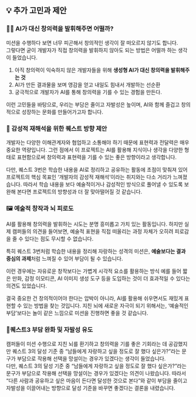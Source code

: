 ## 💡 추가 고민과 제안

### 😶‍🌫️ AI가 대신 창의력을 발휘해주면 어떨까?
미션을 수행하다 보면 너무 피곤해서 창의적인 생각이 잘 떠오르지 않기도 합니다.  
그렇다면 굳이 개발자가 직접 창의력을 발휘하지 않아도 되는 방법은 어떨까 하는 생각이 들었습니다.

1. 아직 창의력이 익숙하지 않은 개발자들을 위해 **생성형 AI가 대신 창의력을 발휘해주는 것**  
2. AI가 만든 결과물을 보며 영감을 얻고 내일도 힘내서 개발하는 선순환  
3. 궁극적으로 개발자가 AI를 통해 창의력을 기를 수 있는 경험을 만든다.

이런 고민들을 바탕으로, 우리는 부담은 줄이고 자발성은 높이며, AI와 함께 즐겁고 창의적으로 성장하는 문화를 만들어가고자 합니다.  

### 🎨 감성적 재해석을 위한 퀘스트 방향 제안
개발자는 다양한 이해관계자와 협업하고 소통해야 하기 때문에 표현력과 전달력은 매우 중요한 역량입니다. 그런 점에서 이 프로젝트는 AI를 활용해 지식이나 생각을 다양한 형태로 표현함으로써 창의력과 표현력을 기를 수 있는 좋은 방향이라고 생각합니다.

다만, 퀘스트 3번은 학습한 내용을 AI로 정리하고 공유하는 활동에 초점이 맞춰져 있어 프로젝트의 핵심 목표인 ‘개발자의 감성적 재해석’이라는 취지와는 다소 거리가 느껴졌습니다. 따라서 학습 내용을 보다 예술적이거나 감성적인 방식으로 풀어낼 수 있도록 보완해 본다면 프로젝트의 방향성과 더 잘 맞아떨어질 것 같습니다.

### 🖼️ 예술적 창작과 뇌 피로도
AI를 활용해 창의력을 발휘하는 시도는 분명 흥미롭고 가치 있는 활동입니다. 하지만 실제 캠퍼들의 의견을 들어보면, 예술적 표현을 직접 떠올리는 과정 자체가 오히려 피로감을 줄 수 있다는 점도 무시할 수 없습니다.

특히 퀘스트 3번처럼 학습한 내용을 정리해 자랑하는 성격의 미션은, **예술보다는 결과 중심의 과제**처럼 느껴질 수 있어 부담이 될 수 있습니다.

이런 경우에는 자유로운 창작보다는 가볍게 시각적 요소를 활용하는 방식
예를 들어 짧은 만화, 감정 이모티콘, AI 이미지 생성 도구 등을 도입하는 것이 더 효과적일 수 있다는 의견도 있었습니다.

결국 중요한 건 창의적이어야 한다는 압박이 아니라, AI를 활용해 쉬우면서도 재밌게 표현할 수 있는 방법을 찾는 것입니다.
지친 뇌에 새로운 자극이 되기 위해서는, ‘예술적인 부담’보다는 놀이 같은 느낌으로 미션을 진행하면 좋을 것 같습니다.

### 🤔퀘스트3 부담 완화 및 자발성 유도

캠퍼들이 미션 수행으로 지친 뇌를 환기하고 창의력을 기를 좋은 기회라는 데 공감했지만 퀘스트 3의 달성 기준 중 “남들에게 자랑하고 싶을 정도로 잘 했다 싶은가?”라는 문구가 부담으로 작용해 선택을 망설이는 경우가 있겠다는 생각이 들었습니다.  
다만, 퀘스트 3의 달성 기준 중 “남들에게 자랑하고 싶을 정도로 잘 했다 싶은가?”라는 문구가 부담으로 작용해 선택을 망설이는 경우가 있겠다는 의견이 나왔습니다. 
따라서 “다른 사람과 공유하고 싶은 마음이 든다면 달성한 것으로 본다”와 같이 부담을 줄이고 자발성을 이끌어내는 방향으로 달성 기준을 바꾸면 좋겠다는 결론을 내렸습니다.

